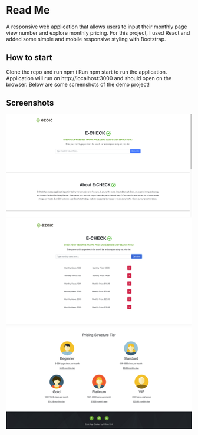 # Read Me
A responsive web application that allows users to input their monthly page view number and explore monthly pricing. For this project, I used React and added some simple and mobile responsive styling with Bootstrap. 

## How to start
Clone the repo and run npm i 
Run npm start to run the application.
Application will run on http://localhost:3000 and should open on the browser.
Below are some screenshots of the demo project!

## Screenshots 
<img src="./src/images/echeck-readme1.png">
<img src="./src/images/echeck-readme2.png">
<img src="./src/images/echeck-readme3.png">
